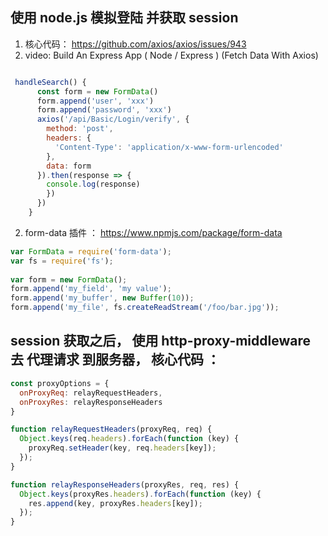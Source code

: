 ## 使用 node.js 模拟登陆 并获取 session

1. 核心代码： https://github.com/axios/axios/issues/943
2. video: Build An Express App ( Node / Express ) (Fetch Data With Axios)

```js

 handleSearch() {
      const form = new FormData()
      form.append('user', 'xxx')
      form.append('password', 'xxx')
      axios('/api/Basic/Login/verify', {
        method: 'post',
        headers: {
          'Content-Type': 'application/x-www-form-urlencoded'
        },
        data: form
      }).then(response => {
        console.log(response)
        })
      })
    }

```

2. form-data 插件 ： https://www.npmjs.com/package/form-data

```js
var FormData = require('form-data');
var fs = require('fs');
 
var form = new FormData();
form.append('my_field', 'my value');
form.append('my_buffer', new Buffer(10));
form.append('my_file', fs.createReadStream('/foo/bar.jpg'));

```

## session 获取之后， 使用 http-proxy-middleware 去 代理请求 到服务器，  核心代码 ：

```js
const proxyOptions = {
  onProxyReq: relayRequestHeaders,
  onProxyRes: relayResponseHeaders
}

function relayRequestHeaders(proxyReq, req) {
  Object.keys(req.headers).forEach(function (key) {
    proxyReq.setHeader(key, req.headers[key]);
  });
}

function relayResponseHeaders(proxyRes, req, res) {
  Object.keys(proxyRes.headers).forEach(function (key) {
    res.append(key, proxyRes.headers[key]);
  });
}

```


